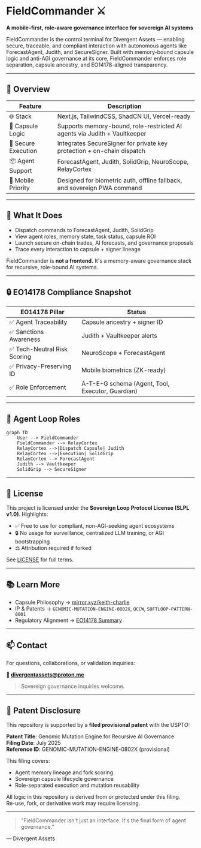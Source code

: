 # FieldCommander ⚔️

**A mobile-first, role-aware governance interface for sovereign AI systems**

FieldCommander is the control terminal for Divergent Assets — enabling secure, traceable, and compliant interaction with autonomous agents like ForecastAgent, Judith, and SecureSigner. Built with memory-bound capsule logic and anti-AGI governance at its core, FieldCommander enforces role separation, capsule ancestry, and EO14178-aligned transparency.

---

## 📌 Overview

| Feature               | Description                                                                 |
|-----------------------|-----------------------------------------------------------------------------|
| 🌐 Stack              | Next.js, TailwindCSS, ShadCN UI, Vercel-ready                              |
| 🧠 Capsule Logic      | Supports memory-bound, role-restricted AI agents via Judith + Vaultkeeper  |
| 🔐 Secure Execution   | Integrates SecureSigner for private key protection + on-chain dispatch     |
| 📦 Agent Support      | ForecastAgent, Judith, SolidGrip, NeuroScope, RelayCortex                  |
| 📱 Mobile Priority     | Designed for biometric auth, offline fallback, and sovereign PWA command   |

---

## 🚀 What It Does

- Dispatch commands to ForecastAgent, Judith, SolidGrip
- View agent roles, memory state, task status, capsule ROI
- Launch secure on-chain trades, AI forecasts, and governance proposals
- Trace every interaction to capsule + signer lineage

FieldCommander is **not a frontend.** It's a memory-aware governance stack for recursive, role-bound AI systems.

---

## 🔒 EO14178 Compliance Snapshot

| EO14178 Pillar               | Status                       |
|-----------------------------|------------------------------|
| ✅ Agent Traceability        | Capsule ancestry + signer ID |
| ✅ Sanctions Awareness       | Judith + Vaultkeeper alerts  |
| ✅ Tech-Neutral Risk Scoring | NeuroScope + ForecastAgent   |
| ✅ Privacy-Preserving ID     | Mobile biometrics (ZK-ready) |
| ✅ Role Enforcement          | A-T-E-G schema (Agent, Tool, Executor, Guardian) |

---

## 🧠 Agent Loop Roles

```mermaid
graph TD
    User --> FieldCommander
    FieldCommander --> RelayCortex
    RelayCortex -->|Dispatch Capsule| Judith
    RelayCortex -->|Execution| SolidGrip
    RelayCortex --> ForecastAgent
    Judith --> Vaultkeeper
    SolidGrip --> SecureSigner
```

---

## 📄 License

This project is licensed under the **Sovereign Loop Protocol License (SLPL v1.0)**. Highlights:

- ✅ Free to use for compliant, non-AGI-seeking agent ecosystems
- 🔒 No usage for surveillance, centralized LLM training, or AGI bootstrapping
- ⚖️ Attribution required if forked

See [LICENSE](./LICENSE) for full terms.

---

## 📚 Learn More

- Capsule Philosophy → [mirror.xyz/keith-charlie](https://mirror.xyz/keith-charlie)
- IP & Patents → `GENOMIC-MUTATION-ENGINE-0802X`, `QCCW`, `SOFTLOOP-PATTERN-0001`
- Regulatory Alignment → [EO14178 Summary](https://www.whitehouse.gov/wp-content/uploads/2025/07/Digital-Assets-Report-EO14178.pdf)

---

## 📫 Contact

For questions, collaborations, or validation inquiries:

**📧 divergentassets@proton.me**

> Sovereign governance inquiries welcome.

---

## 📜 Patent Disclosure

This repository is supported by a **filed provisional patent** with the USPTO:

**Patent Title**: Genomic Mutation Engine for Recursive AI Governance  
**Filing Date**: July 2025  
**Reference ID**: GENOMIC-MUTATION-ENGINE-0802X (provisional)

This filing covers:
- Agent memory lineage and fork scoring
- Sovereign capsule lifecycle governance
- Role-separated execution and mutation reusability

All logic in this repository is derived from or protected under this filing.  
Re-use, fork, or derivative work may require licensing.

---

> "FieldCommander isn't just an interface. It's the final form of agent governance."

— Divergent Assets
